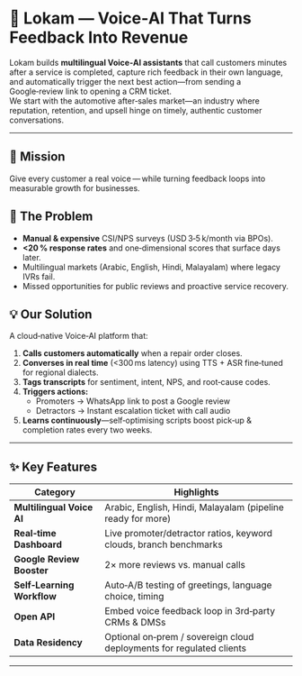 # 🚗 Lokam — Voice‑AI That Turns Feedback Into Revenue  

Lokam builds **multilingual Voice‑AI assistants** that call customers minutes after a service is completed, capture rich feedback in their own language, and automatically trigger the next best action—from sending a Google‑review link to opening a CRM ticket.  
We start with the automotive after‑sales market—an industry where reputation, retention, and upsell hinge on timely, authentic customer conversations.

---

## 🎯 Mission  
Give every customer a real voice — while turning feedback loops into measurable growth for businesses.

## 🛑 The Problem  
* **Manual & expensive** CSI/NPS surveys (USD 3‑5 k/month via BPOs).  
* **<20 % response rates** and one‑dimensional scores that surface days later.  
* Multilingual markets (Arabic, English, Hindi, Malayalam) where legacy IVRs fail.  
* Missed opportunities for public reviews and proactive service recovery.

## 💡 Our Solution  
A cloud‑native Voice‑AI platform that:  

1. **Calls customers automatically** when a repair order closes.  
2. **Converses in real time** (<300 ms latency) using TTS + ASR fine‑tuned for regional dialects.  
3. **Tags transcripts** for sentiment, intent, NPS, and root‑cause codes.  
4. **Triggers actions:**  
   * Promoters → WhatsApp link to post a Google review  
   * Detractors → Instant escalation ticket with call audio  
5. **Learns continuously**—self‑optimising scripts boost pick‑up & completion rates every two weeks.

---

## ✨ Key Features  

| Category | Highlights |
|----------|------------|
| **Multilingual Voice AI** | Arabic, English, Hindi, Malayalam (pipeline ready for more) |
| **Real‑time Dashboard** | Live promoter/detractor ratios, keyword clouds, branch benchmarks |
| **Google Review Booster** | 2× more reviews vs. manual calls |
| **Self‑Learning Workflow** | Auto‑A/B testing of greetings, language choice, timing |
| **Open API** | Embed voice feedback loop in 3rd‑party CRMs & DMSs |
| **Data Residency** | Optional on‑prem / sovereign cloud deployments for regulated clients |

---